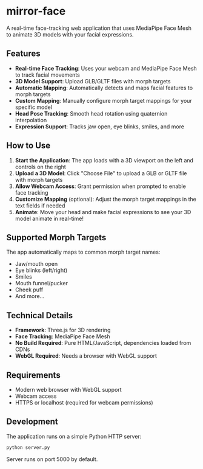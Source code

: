 # mirror-face

A real-time face-tracking web application that uses MediaPipe Face Mesh to animate 3D models with your facial expressions.

## Features

- **Real-time Face Tracking**: Uses your webcam and MediaPipe Face Mesh to track facial movements
- **3D Model Support**: Upload GLB/GLTF files with morph targets
- **Automatic Mapping**: Automatically detects and maps facial features to morph targets
- **Custom Mapping**: Manually configure morph target mappings for your specific model
- **Head Pose Tracking**: Smooth head rotation using quaternion interpolation
- **Expression Support**: Tracks jaw open, eye blinks, smiles, and more

## How to Use

1. **Start the Application**: The app loads with a 3D viewport on the left and controls on the right
2. **Upload a 3D Model**: Click "Choose File" to upload a GLB or GLTF file with morph targets
3. **Allow Webcam Access**: Grant permission when prompted to enable face tracking
4. **Customize Mapping** (optional): Adjust the morph target mappings in the text fields if needed
5. **Animate**: Move your head and make facial expressions to see your 3D model animate in real-time!

## Supported Morph Targets

The app automatically maps to common morph target names:
- Jaw/mouth open
- Eye blinks (left/right)
- Smiles
- Mouth funnel/pucker
- Cheek puff
- And more...

## Technical Details

- **Framework**: Three.js for 3D rendering
- **Face Tracking**: MediaPipe Face Mesh
- **No Build Required**: Pure HTML/JavaScript, dependencies loaded from CDNs
- **WebGL Required**: Needs a browser with WebGL support

## Requirements

- Modern web browser with WebGL support
- Webcam access
- HTTPS or localhost (required for webcam permissions)

## Development

The application runs on a simple Python HTTP server:

```bash
python server.py
```

Server runs on port 5000 by default.
